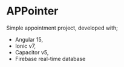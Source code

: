 # APPointer
Simple appointment project, developed with;
- Angular 15,
- Ionic v7,
- Capacitor v5,
- Firebase real-time database
